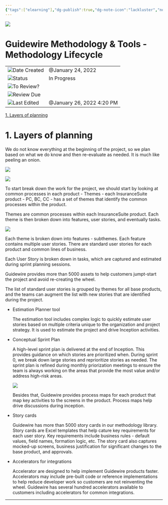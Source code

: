 ```yaml
---
{"tags":["elearning"],"dg-publish":true,"dg-note-icon":"lackluster","noteIcon":"lackluster","permalink":"/04-resources-material-para-zettel/elearning/guidewire-methodology-and-tools-methodology-lifecycle/","dgPassFrontmatter":true,"created":"2025-10-16T10:23:46.371+01:00","updated":"2025-10-24T16:06:15.474+01:00"}
---
```


![](Dashboard/Attachments/icons_notes--outline%204.png)

# Guidewire Methodology & Tools - Methodology Lifecycle

|   |   |
|---|---|
|![](Dashboard/Attachments/calendar_gray%201260.svg)Date Created|@January 24, 2022|
|![](Dashboard/Attachments/arrow-circle-down_gray%20937.svg)Status|In Progress|
|![](Dashboard/Attachments/checkmark-square_gray%20681.svg)To Review?||
|![](Dashboard/Attachments/formula_gray%20500.svg)Review Due||
|![](Dashboard/Attachments/clock_gray%20132.svg)Last Edited|@January 26, 2022 4:20 PM|

[1. Layers of planning](#4338995a-ee4d-4994-a8a6-97013b2ff1ad)

# 1. Layers of planning

We do not know everything at the beginning of the project, so we plan based on what we do know and then re-evaluate as needed. It is much like peeling an onion.

[![](Dashboard/Attachments/Untitled%2033.png)](Guidewire%20Methodology%20&%20Tools%20-%20Methodology%20Lifecy/Untitled.png)

[![](Dashboard/Attachments/Untitled%201%2013.png)](Guidewire%20Methodology%20&%20Tools%20-%20Methodology%20Lifecy/Untitled%201.png)

To start break down the work for the project, we should start by looking at common processes in each product - Themes - each InsuranceSuite product - PC, BC, CC - has a set of themes that identify the common processes within the product.

Themes are common processes within each InsuranceSuite product. Each theme is then broken down into features, user stories, and eventually tasks.

[![](Dashboard/Attachments/Untitled%202%2010.png)](Guidewire%20Methodology%20&%20Tools%20-%20Methodology%20Lifecy/Untitled%202.png)

Each theme is broken down into features - subthemes. Each feature contains multiple user stories. There are standard user stories for each product and common lines of business.

Each User Story is broken down in tasks, which are captured and estimated during sprint planning sessions.

Guidewire provides more than 5000 assets to help customers jumpt-start the project and avoid re-creating the wheel.

The list of standard user stories is grouped by themes for all base products, and the teams can augment the list with new stories that are identified during the project.

- Estimation Planner tool
    
    The estimation tool includes complex logic to quickly estimate user stories based on multiple criteria unique to the organization and project strategy. It is used to estimate the project and drive Inception activities.
    

- Conceptual Sprint Plan
    
    A high-level sprint plan is delivered at the end of Inception. This provides guidance on which stories are prioritized when. During sprint 0, we break down large stories and reprioritize stories as needed. The sprint plan is refined during monthly priorization meetings to ensure the team is always working on the areas that provide the most value and/or address high-risk areas.
    
    [![](Dashboard/Attachments/Untitled%203%208.png)](Guidewire%20Methodology%20&%20Tools%20-%20Methodology%20Lifecy/Untitled%203.png)
    
    Besides that, Guidewire provides process maps for each product that map key activities to the screens in the product. Process maps help drive discussions during inception.
    

- Story cards
    
    Guidewire has more than 5000 story cards in our methodology library. Story cards are Excel templates that help cature key requirements for each user story. Key requirements include business rules - default values, field names, formation logic, etc. The story card also captures mocked-up screens, business justification for significant changes to the base product, and approvals.
    

- Accelerators for integrations
    
    Accelerator are designed to help implement Guidewire products faster. Accelerators may include pre-built code or reference implementations to help reduce developer work so customers are not reinventing the wheel. Guidewire has several hundred accelerators available to customers including accelerators for common integrations.
    

---